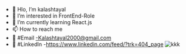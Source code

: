 - 👋 Hlo, I’m kalashtayal
- 👀 I’m interested in FrontEnd-Role
- 🌱 I’m currently learning React.js
- 📫 How to reach me
- 💞️ #Email -Kalashtayal2000@gmail.com
- 👀 #LinkedIn -https://www.linkedin.com/feed/?trk=404_page
![kkk](https://github.com/kalashtayal/kalashtayal/assets/130529290/d6a87661-d5e7-4bdc-9fb2-4f4c44b12c17)
